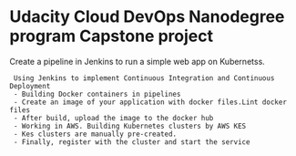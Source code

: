 
# Udacity Cloud DevOps Nanodegree program Capstone project

Create a pipeline in Jenkins to run a simple web app on Kubernetss.

     Using Jenkins to implement Continuous Integration and Continuous Deployment
     - Building Docker containers in pipelines
     - Create an image of your application with docker files.Lint docker files
     - After build, upload the image to the docker hub
     - Working in AWS. Building Kubernetes clusters by AWS KES
     - Kes clusters are manually pre-created.
     - Finally, register with the cluster and start the service



